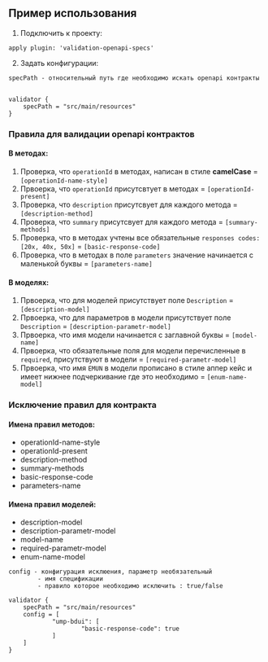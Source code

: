 ## Пример использования
1. Подключить к проекту:
```
apply plugin: 'validation-openapi-specs'
```
2. Задать конфигурации:
```
specPath - относительный путь где необходимо искать openapi контракты


validator {
    specPath = "src/main/resources"
}
```

### Правила для валидации openapi контрактов
#### В методах:
1. Проверка, что `operationId` в методах, написан в стиле **camelCase** = `[operationId-name-style]`
2. Првоерка, что `operationId` присутсвтует в методах = `[operationId-present]`
3. Проверка, что `description` присутсвует для каждого метода = `[description-method]`
4. Проверка, что `summary` присутсвует для каждого метода = `[summary-methods]`
5. Проверка, что в методах учтены все обязательные `responses codes: [20x, 40x, 50x]` = `[basic-response-code]`
6. Проверка, что в методах в поле `parameters` значение начинается с маленькой буквы = `[parameters-name]`
#### В моделях:
1. Првоерка, что для моделей присутствует поле `Description` = `[description-model]`
2. Првоерка, что для параметров в модели присутствует поле `Description` = `[description-parametr-model]`
3. Првоерка, что имя модели начинается с заглавной буквы = `[model-name]`
4. Првоерка, что обязательные поля для модели перечисленные в `required`, присутствуют в модели = `[required-parametr-model]`
5. Првоерка, что имя `EMUN` в модели прописано в стиле аппер кейс и имеет нижнее подчеркивание где это необходимо = `[enum-name-model]`

### Исключение правил для контракта
#### Имена правил методов:
- operationId-name-style
- operationId-present
- description-method
- summary-methods
- basic-response-code
- parameters-name

#### Имена правил моделей:
- description-model
- description-parametr-model
- model-name
- required-parametr-model
- enum-name-model

```
config - конфигурация исклюения, параметр необязательный
        - имя спецификации
        - правило которое необходимо исключить : true/false
        
validator {
    specPath = "src/main/resources"
    config = [
            "ump-bdui": [
                    "basic-response-code": true
            ]
    ]
}

```
